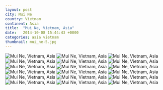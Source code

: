 ```yaml
---
layout: post
city: Mui Ne
country: Vietnam
continent: Asia
title:  "Mui Ne, Vietnam, Asia"
date:   2014-10-08 15:44:43 +0000
categories: asia vietnam
thumbnail: mui_ne-5.jpg
---
```


<div class="img-container">
	<img class="img-responsive" src="{{ site.github.url }}/img/countries/vietnam/mui_ne-2.jpg" alt="Mui Ne, Vietnam, Asia"/>
	<img class="img-responsive" src="{{ site.github.url }}/img/countries/vietnam/mui_ne-3.jpg" alt="Mui Ne, Vietnam, Asia"/>
	<img class="img-responsive" src="{{ site.github.url }}/img/countries/vietnam/mui_ne-4.jpg" alt="Mui Ne, Vietnam, Asia"/>
	<img class="img-responsive" src="{{ site.github.url }}/img/countries/vietnam/mui_ne-5.jpg" alt="Mui Ne, Vietnam, Asia"/>
	<img class="img-responsive" src="{{ site.github.url }}/img/countries/vietnam/mui_ne-6.jpg" alt="Mui Ne, Vietnam, Asia"/>
	<img class="img-responsive" src="{{ site.github.url }}/img/countries/vietnam/mui_ne-7.jpg" alt="Mui Ne, Vietnam, Asia"/>
	<img class="img-responsive" src="{{ site.github.url }}/img/countries/vietnam/mui_ne-8.jpg" alt="Mui Ne, Vietnam, Asia"/>
	<img class="img-responsive" src="{{ site.github.url }}/img/countries/vietnam/mui_ne-9.jpg" alt="Mui Ne, Vietnam, Asia"/>
	<img class="img-responsive" src="{{ site.github.url }}/img/countries/vietnam/mui_ne-11.jpg" alt="Mui Ne, Vietnam, Asia"/>
	<img class="img-responsive" src="{{ site.github.url }}/img/countries/vietnam/mui_ne-12.jpg" alt="Mui Ne, Vietnam, Asia"/>
	<img class="img-responsive" src="{{ site.github.url }}/img/countries/vietnam/mui_ne-13.jpg" alt="Mui Ne, Vietnam, Asia"/>
	<img class="img-responsive" src="{{ site.github.url }}/img/countries/vietnam/mui_ne-14.jpg" alt="Mui Ne, Vietnam, Asia"/>
	<img class="img-responsive" src="{{ site.github.url }}/img/countries/vietnam/mui_ne-15.jpg" alt="Mui Ne, Vietnam, Asia"/>
	<img class="img-responsive" src="{{ site.github.url }}/img/countries/vietnam/mui_ne-16.jpg" alt="Mui Ne, Vietnam, Asia"/>
	<img class="img-responsive" src="{{ site.github.url }}/img/countries/vietnam/mui_ne-17.jpg" alt="Mui Ne, Vietnam, Asia"/>
	<img class="img-responsive" src="{{ site.github.url }}/img/countries/vietnam/mui_ne-18.jpg" alt="Mui Ne, Vietnam, Asia"/>
	<img class="img-responsive" src="{{ site.github.url }}/img/countries/vietnam/mui_ne-19.jpg" alt="Mui Ne, Vietnam, Asia"/>
	<img class="img-responsive" src="{{ site.github.url }}/img/countries/vietnam/mui_ne-22.jpg" alt="Mui Ne, Vietnam, Asia"/>
</div>
